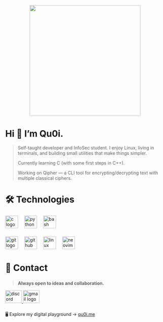 <div align="center">
  <img height="350" src="https://i.postimg.cc/ZYV4WVf9/qu0i-banner.jpg"  />
</div>

###

<div align="left">
</div>

# Hi 👋 I’m Qu0i.


> Self-taught developer and InfoSec student. I enjoy Linux, living in terminals, and building small utilities that make things simpler.
>
> Currently learning C (with some first steps in C++).
> 
> Working on Qipher — a CLI tool for encrypting/decrypting text with multiple classical ciphers.

# 🛠 Technologies
###
<div align="left">
  <img src="https://skillicons.dev/icons?i=c" height="40" alt="c logo"  />
  <img width="12" />
  <img src="https://skillicons.dev/icons?i=py" height="40" alt="python logo"  />
  <img width="12" />
  <img src="https://skillicons.dev/icons?i=bash" height="40" alt="bash logo"  />
</div>

###

<div align="left">
  <img src="https://skillicons.dev/icons?i=git" height="40" alt="git logo"  />
  <img width="12" />
  <img src="https://skillicons.dev/icons?i=github" height="40" alt="github logo"  />
  <img width="12" />
  <img src="https://skillicons.dev/icons?i=linux" height="40" alt="linux logo"  />
  <img width="12" />
  <img src="https://skillicons.dev/icons?i=neovim" height="40" alt="neovim logo"  />
</div>

###

# 📡 Contact
###

> **Always open to ideas and collaboration.**

<div align="left">
  <a href="https://discord.com/users/643056955086209057" target="_blank">
    <img src="https://raw.githubusercontent.com/maurodesouza/profile-readme-generator/master/src/assets/icons/social/discord/default.svg" width="52" height="40" alt="discord logo"  />
  </a>
  <a href="mailto:quoiteam.com@gmail.com" target="_blank">
    <img src="https://raw.githubusercontent.com/maurodesouza/profile-readme-generator/master/src/assets/icons/social/gmail/default.svg" width="52" height="40" alt="gmail logo"  />
  </a>
</div>

###
🖥️ Explore my digital playground → [qu0i.me](https://qu0i.github.io/qu0i.me)

